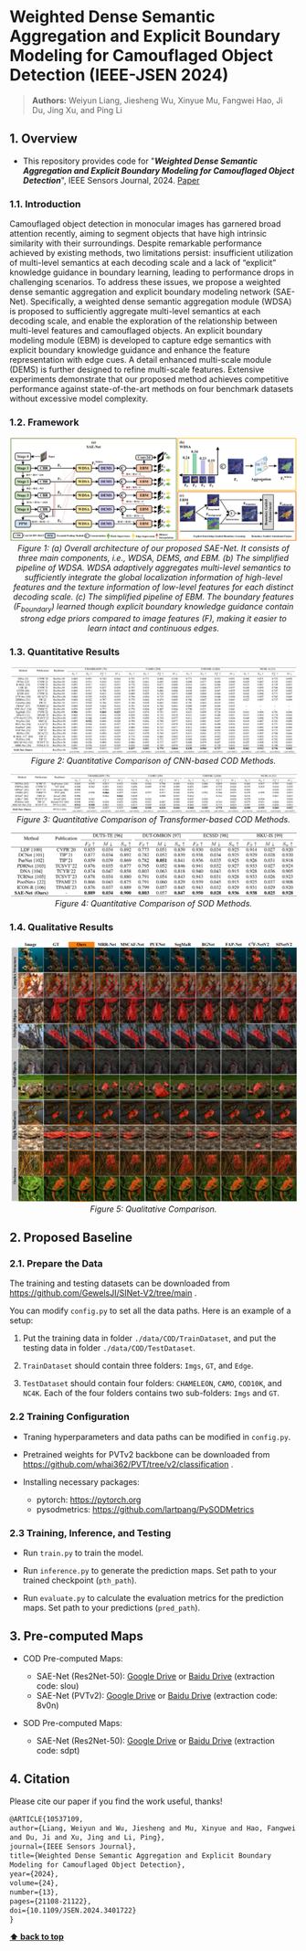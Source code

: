 #  Weighted Dense Semantic Aggregation and Explicit Boundary Modeling for Camouflaged Object Detection (IEEE-JSEN 2024)

> **Authors:** 
> Weiyun Liang,
> Jiesheng Wu,
> Xinyue Mu,
> Fangwei Hao,
> Ji Du,
> Jing Xu,
> and Ping Li

## 1. Overview

- This repository provides code for "_**Weighted Dense Semantic Aggregation and Explicit Boundary Modeling for Camouflaged Object Detection**_", IEEE Sensors Journal, 2024. [Paper](https://ieeexplore.ieee.org/document/10537109) 

### 1.1. Introduction
 Camouflaged object detection in monocular images has garnered broad attention recently, aiming to segment objects that have high intrinsic similarity with their surroundings. Despite remarkable performance achieved by existing methods, two limitations persist: insufficient utilization of multi-level semantics at each decoding scale and a lack of “explicit” knowledge guidance in boundary learning, leading to performance drops in challenging scenarios. To address these issues, we propose a weighted dense semantic aggregation and explicit boundary modeling network (SAE-Net). Specifically, a weighted dense semantic aggregation module (WDSA) is proposed to sufficiently aggregate multi-level semantics at each decoding scale, and enable the exploration of the relationship between multi-level features and camouflaged objects. An explicit boundary modeling module (EBM) is developed to capture edge semantics with explicit boundary knowledge guidance and enhance the feature representation with edge cues. A detail enhanced multi-scale module (DEMS) is further designed to refine multi-scale features. Extensive experiments demonstrate that our proposed method achieves competitive performance against state-of-the-art methods on four benchmark datasets without excessive model complexity.

### 1.2. Framework

<p align="center">
    <img src="imgs/SAE-Net.png"/> <br />
    <em> 
    Figure 1: (a) Overall architecture of our proposed SAE-Net. It consists of three main components, i.e., WDSA, DEMS, and EBM. (b) The simplified pipeline of WDSA. WDSA adaptively aggregates multi-level semantics to sufficiently integrate the global localization information of high-level features and the texture information of low-level features for each distinct decoding scale. (c) The simplified pipeline of EBM. The boundary features (F<sub>boundary</sub>) learned though explicit boundary knowledge guidance contain strong edge priors compared to image features (F), making it easier to learn intact and continuous edges.
    </em>
</p>

### 1.3. Quantitative Results

<p align="center">
    <img src="imgs/result-cnn.png"/> <br />
    <em> 
    Figure 2: Quantitative Comparison of CNN-based COD Methods.
    </em>
</p>

<p align="center">
    <img src="imgs/result-vit.png"/> <br />
    <em> 
    Figure 3: Quantitative Comparison of Transformer-based COD Methods.
    </em>
</p>

<p align="center">
    <img src="imgs/result-sod.png"/> <br />
    <em> 
    Figure 4: Quantitative Comparison of SOD Methods.
    </em>
</p>

### 1.4. Qualitative Results

<p align="center">
    <img src="imgs/vis.png"/> <br />
    <em> 
    Figure 5: Qualitative Comparison.
    </em>
</p>

## 2. Proposed Baseline

### 2.1. Prepare the Data

The training and testing datasets can be downloaded from https://github.com/GewelsJI/SINet-V2/tree/main .

You can modify `config.py` to set all the data paths. Here is an example of a setup:

1. Put the training data in folder `./data/COD/TrainDataset`, and put the testing data in folder `./data/COD/TestDataset`.

2. `TrainDataset` should contain three folders: `Imgs`, `GT`, and `Edge`. 

3. `TestDataset` should contain four folders: `CHAMELEON`, `CAMO`, `COD10K`, and `NC4K`. Each of the four folders contains two sub-folders: `Imgs` and `GT`.

### 2.2 Training Configuration

+ Traning hyperparameters and data paths can be modified in `config.py`.

+ Pretrained weights for PVTv2 backbone can be downloaded from https://github.com/whai362/PVT/tree/v2/classification .

+ Installing necessary packages:
   + pytorch: https://pytorch.org
   + pysodmetrics: https://github.com/lartpang/PySODMetrics
  
### 2.3 Training, Inference, and Testing

+ Run `train.py` to train the model.

+ Run `inference.py` to generate the prediction maps. Set path to your trained checkpoint (`pth_path`).

+ Run `evaluate.py` to calculate the evaluation metrics for the prediction maps. Set path to your predictions (`pred_path`).

## 3. Pre-computed Maps

+ COD Pre-computed Maps: 
   + SAE-Net (Res2Net-50): [Google Drive](https://drive.google.com/file/d/1veIaSU49TXnZxSKkex-WrSIH5WZHFUJU/view?usp=sharing) or [Baidu Drive](https://pan.baidu.com/s/1xAaj6vMtRba4N1KIdSHQ6w) (extraction code: slou)
   + SAE-Net (PVTv2): [Google Drive](https://drive.google.com/file/d/1yRKRh6cN5gQr8Rkq4_dG5JcEyTzhsAKp/view?usp=sharing) or [Baidu Drive](https://pan.baidu.com/s/1Zxb8nSv7QAD1QX4aTR6Gfw) (extraction code: 8v0n)

+ SOD Pre-computed Maps:
   + SAE-Net (Res2Net-50): [Google Drive](https://drive.google.com/file/d/1iTUphJXr8sHZEWWvKR2Z_jMYU0_yy4wu/view?usp=sharing) or [Baidu Drive](https://pan.baidu.com/s/1g_Lr21oqPXwh5_wLQrBZyw) (extraction code: sdpt)


## 4. Citation

Please cite our paper if you find the work useful, thanks!
	
    @ARTICLE{10537109,
  	author={Liang, Weiyun and Wu, Jiesheng and Mu, Xinyue and Hao, Fangwei and Du, Ji and Xu, Jing and Li, Ping},
  	journal={IEEE Sensors Journal}, 
  	title={Weighted Dense Semantic Aggregation and Explicit Boundary Modeling for Camouflaged Object Detection}, 
 	year={2024},
  	volume={24},
  	number={13},
  	pages={21108-21122},
  	doi={10.1109/JSEN.2024.3401722}
    }



    
**[⬆ back to top](#1-overview)**
